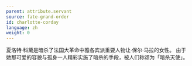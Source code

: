 ```yaml
---
parent: attribute.servant
source: fate-grand-order
id: charlotte-corday
language: zh
weight: 0
---
```


夏洛特·科黛是暗杀了法国大革命中雅各宾派重要人物让·保尔·马拉的女性。
由于她那可爱的容貌与孤身一人精彩实施了暗杀的手段，被人们称颂为「暗杀天使」。
